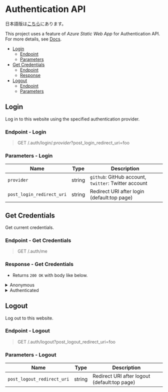 # Authentication API

日本語版は[こちら](./authentication-ja.md)にあります。

This project uses a feature of *Azure Static Web App* for Authentication API.
For more details, see [Docs](https://docs.microsoft.com/azure/static-web-apps/authentication-authorization).

- [Login](#login)
  - [Endpoint](#endpoint---login)
  - [Parameters](#parameters---login)
- [Get Credentials](#get-credentials)
  - [Endpoint](#endpoint---get-credentials)
  - [Response](#response---get-credentials)
- [Logout](#logout)
  - [Endpoint](#endpoint---logout)
  - [Parameters](#parameters---logout)

## Login

Log in to this website using the specified authentication provider.

### Endpoint - Login

> GET /.auth/login/*:provider*?post_login_redirect_uri=foo

### Parameters - Login

|Name|Type|Description|
|----|:--:|---|
|`provider`|string|`github`: GitHub account, `twitter`: Twitter account|
|`post_login_redirect_uri`|string|Redirect URI after login (default:top page)|

## Get Credentials

Get current credentials.

### Endpoint - Get Credentials

> GET /.auth/me

### Response - Get Credentials

- Returns `200 OK` with body like below.

<details>
  <summary>Anonymous</summary>

```json
{
  "clientPrincipal": null
}
```

</details>

<details>
  <summary>Authenticated</summary>

```json
{
  "clientPrincipal": {
    "identityProvider": "twitter",
    "userId": "d75b260a64504067bfc5b2905e3b8182",
    "userDetails": "username",
    "userRoles": [ "anonymous", "authenticated" ]
  }
}
```

</details>

## Logout

Log out to this website.

### Endpoint - Logout

> GET /.auth/logout?post_logout_redirect_uri=foo

### Parameters - Logout

|Name|Type|Description|
|----|:--:|---|
|`post_logout_redirect_uri`|string|Redirect URI after logout (default:top page)|
